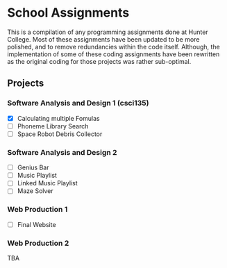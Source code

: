 # School Assignments
This is a compilation of any programming assignments done at Hunter College. Most of these assignments have been updated to be more polished, and to remove redundancies within the code itself. Although, the implementation of some of these coding assignments have been rewritten as the original coding for those projects was rather sub-optimal.

## Projects

### Software Analysis and Design 1 (csci135)
 - [x] Calculating multiple Fomulas
 - [ ] Phoneme Library Search
 - [ ] Space Robot Debris Collector
 
 ### Software Analysis and Design 2 
 - [ ] Genius Bar
 - [ ] Music Playlist
 - [ ] Linked Music Playlist
 - [ ] Maze Solver
 
 ### Web Production 1
 - [ ] Final Website
 
 ### Web Production 2
 TBA
